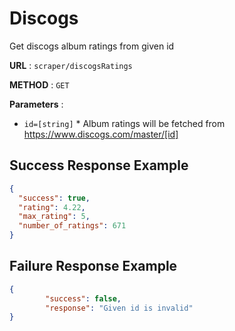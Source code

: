# Discogs
Get discogs album ratings from given id

**URL** : `scraper/discogsRatings`

**METHOD** : `GET`

**Parameters** :
* `id=[string]`
        * Album ratings will be fetched from https://www.discogs.com/master/[id]

## Success Response Example
```json
{
  "success": true,
  "rating": 4.22,
  "max_rating": 5,
  "number_of_ratings": 671 
}
```

## Failure Response Example
```json
{
        "success": false,
        "response": "Given id is invalid"
}
```
